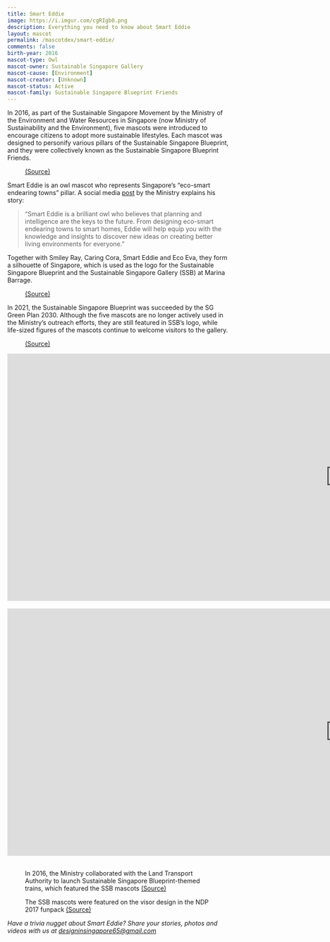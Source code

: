 ```yaml
---
title: Smart Eddie
image: https://i.imgur.com/cgRIgb0.png
description: Everything you need to know about Smart Eddie
layout: mascot
permalink: /mascotdex/smart-eddie/
comments: false
birth-year: 2016
mascot-type: Owl
mascot-owner: Sustainable Singapore Gallery
mascot-cause: [Environment]
mascot-creator: [Unknown]
mascot-status: Active
mascot-family: Sustainable Singapore Blueprint Friends
---
```


In 2016, as part of the Sustainable Singapore Movement by the Ministry of the Environment and Water Resources in Singapore (now Ministry of Sustainability and the Environment), five mascots were introduced to encourage citizens to adopt more sustainable lifestyles. Each mascot was designed to personify various pillars of the Sustainable Singapore Blueprint, and they were collectively known as the Sustainable Singapore Blueprint Friends.

<figure>
<img src="https://i.imgur.com/WxNt9Na.png" alt="">
<figcaption><a href="https://www.facebook.com/photo/?fbid=1289884707729415&set=a.234440306607199" target="_blank">(Source)</a></figcaption>
</figure>

Smart Eddie is an owl mascot who represents Singapore’s “eco-smart endearing towns” pillar. A social media <a href="https://www.facebook.com/MSEsingapore/videos/1299537403430812/" target="_blank">post</a> by the Ministry explains his story: 

<blockquote>“Smart Eddie is a brilliant owl who believes that planning and intelligence are the keys to the future. From designing eco-smart endearing towns to smart homes, Eddie will help equip you with the knowledge and insights to discover new ideas on creating better living environments for everyone.”
</blockquote>

Together with Smiley Ray, Caring Cora, Smart Eddie and Eco Eva, they form a silhouette of Singapore, which is used as the logo for the Sustainable Singapore Blueprint and the Sustainable Singapore Gallery (SSB) at Marina Barrage.

<figure>
<img src="https://i.imgur.com/t4OaCMf.png" alt="">
<figcaption><a href="https://www.facebook.com/ssgallery.sg/" target="_blank">(Source)</a></figcaption>
</figure>

In 2021, the Sustainable Singapore Blueprint was succeeded by the SG Green Plan 2030. Although the five mascots are no longer actively used in the Ministry’s outreach efforts, they are still featured in SSB’s logo, while life-sized figures of the mascots continue to welcome visitors to the gallery.

<figure>
<img src="https://i.imgur.com/BZ1Uode.jpg" alt="">
<figcaption><a href="https://lh3.googleusercontent.com/p/AF1QipPjkiierwHxDyNEjRWPmKBYXTy_QKugNM14NaUT=s680-w680-h510" target="_blank">(Source)</a></figcaption>
</figure>

<div class="video-responsive">
<iframe width="1524" height="560" src="https://www.youtube.com/embed/Ag33GAJjQAs?list=PLufsUwaI-DoGXFAY9rHe1BSi4SOcsW3rV" title="Smart Eddie: Eco-Smart Endearing Towns" frameborder="0" allow="accelerometer; autoplay; clipboard-write; encrypted-media; gyroscope; picture-in-picture; web-share" referrerpolicy="strict-origin-when-cross-origin" allowfullscreen></iframe></div>
<br>

<div class="video-responsive">
<iframe width="1524" height="560" src="https://www.youtube.com/embed/M4QCqJ1HB6Y?list=PLufsUwaI-DoGXFAY9rHe1BSi4SOcsW3rV" title="Eddie in the Office" frameborder="0" allow="accelerometer; autoplay; clipboard-write; encrypted-media; gyroscope; picture-in-picture; web-share" referrerpolicy="strict-origin-when-cross-origin" allowfullscreen></iframe></div>
<br>

<figure>
<img src="https://i.imgur.com/v3xEJdb.jpg" alt="">
<figcaption>In 2016, the Ministry collaborated with the Land Transport Authority to launch Sustainable Singapore Blueprint-themed trains, which featured the SSB mascots <a href="https://www.facebook.com/photo/?fbid=1252355244834709&set=zippy-maree-represents-one-of-the-ssb-2015-focus-areas-a-carlite-singapore-did-y" target="_blank">(Source)</a></figcaption>
</figure>

<figure>
<img src="https://i.imgur.com/U29FqTb.png" alt="">
<figcaption>The SSB mascots were featured on the visor design in the NDP 2017 funpack <a href="https://www.facebook.com/watch/?v=10154811932837934" target="_blank">(Source)</a></figcaption>
</figure>

<i>Have a trivia nugget about Smart Eddie? Share your stories, photos and videos with us at designinsingapore65@gmail.com</i>




